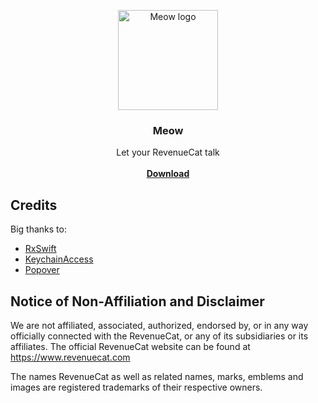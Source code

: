 <p align="center">
  <a href="https://meow.2stable.com/">
    <img src="https://user-images.githubusercontent.com/71176569/141645226-502cc1d7-06a1-49e7-b1f2-fa945f87875f.png" alt="Meow logo" width="160" height="160">
  </a>
</p>


<h3 align="center">Meow</h3>

<p align="center">
  Let your RevenueCat talk
  <br>
  <br>
  <a href="https://github.com/2stable/meow/releases/latest/download/Meow.zip"><strong>Download</strong></a>
</p>

## Credits

Big thanks to:

- [RxSwift](https://github.com/ReactiveX/RxSwift)
- [KeychainAccess](https://github.com/kishikawakatsumi/KeychainAccess)
- [Popover](https://github.com/iSapozhnik/Popover)

## Notice of Non-Affiliation and Disclaimer

We are not affiliated, associated, authorized, endorsed by, or in any way officially connected with the RevenueCat, or any of its subsidiaries or its affiliates. The official RevenueCat website can be found at https://www.revenuecat.com

The names RevenueCat as well as related names, marks, emblems and images are registered trademarks of their respective owners.
